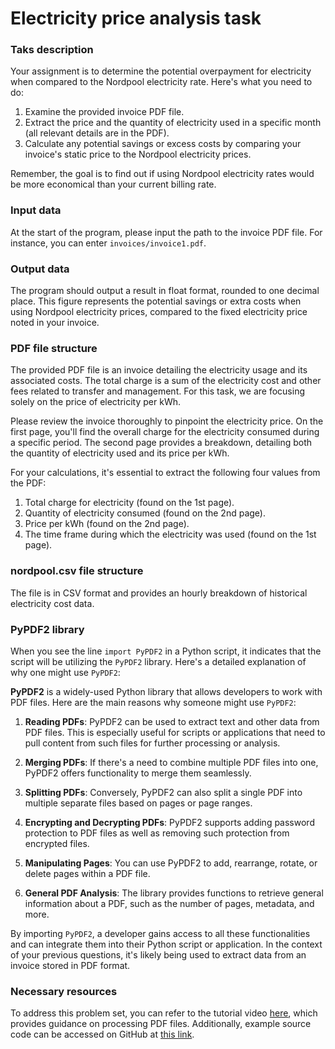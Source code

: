 # Electricity price analysis task

### Taks description

Your assignment is to determine the potential overpayment for electricity when compared to the Nordpool electricity rate. Here's what you need to do:

1. Examine the provided invoice PDF file.
2. Extract the price and the quantity of electricity used in a specific month (all relevant details are in the PDF).
3. Calculate any potential savings or excess costs by comparing your invoice's static price to the Nordpool electricity prices.

Remember, the goal is to find out if using Nordpool electricity rates would be more economical than your current billing rate.

### Input data
At the start of the program, please input the path to the invoice PDF file. For instance, you can enter `invoices/invoice1.pdf`.

### Output data
The program should output a result in float format, rounded to one decimal place. This figure represents the potential savings or extra costs when using Nordpool electricity prices, compared to the fixed electricity price noted in your invoice.

### PDF file structure
The provided PDF file is an invoice detailing the electricity usage and its associated costs. The total charge is a sum of the electricity cost and other fees related to transfer and management. For this task, we are focusing solely on the price of electricity per kWh.

Please review the invoice thoroughly to pinpoint the electricity price. On the first page, you'll find the overall charge for the electricity consumed during a specific period. The second page provides a breakdown, detailing both the quantity of electricity used and its price per kWh.

For your calculations, it's essential to extract the following four values from the PDF:

1. Total charge for electricity (found on the 1st page).
2. Quantity of electricity consumed (found on the 2nd page).
3. Price per kWh (found on the 2nd page).
4. The time frame during which the electricity was used (found on the 1st page).

### nordpool.csv file structure
The file is in CSV format and provides an hourly breakdown of historical electricity cost data.

### PyPDF2 library
When you see the line `import PyPDF2` in a Python script, it indicates that the script will be utilizing the `PyPDF2` library. Here's a detailed explanation of why one might use `PyPDF2`:

**PyPDF2** is a widely-used Python library that allows developers to work with PDF files. Here are the main reasons why someone might use `PyPDF2`:

1. **Reading PDFs**: PyPDF2 can be used to extract text and other data from PDF files. This is especially useful for scripts or applications that need to pull content from such files for further processing or analysis.

2. **Merging PDFs**: If there's a need to combine multiple PDF files into one, PyPDF2 offers functionality to merge them seamlessly.

3. **Splitting PDFs**: Conversely, PyPDF2 can also split a single PDF into multiple separate files based on pages or page ranges.

4. **Encrypting and Decrypting PDFs**: PyPDF2 supports adding password protection to PDF files as well as removing such protection from encrypted files.

5. **Manipulating Pages**: You can use PyPDF2 to add, rearrange, rotate, or delete pages within a PDF file.

6. **General PDF Analysis**: The library provides functions to retrieve general information about a PDF, such as the number of pages, metadata, and more.

By importing `PyPDF2`, a developer gains access to all these functionalities and can integrate them into their Python script or application. In the context of your previous questions, it's likely being used to extract data from an invoice stored in PDF format.

### Necessary resources
To address this problem set, you can refer to the tutorial video [here](https://youtu.be/vsrxkJ9HF24), which provides guidance on processing PDF files. Additionally, example source code can be accessed on GitHub at [this link](https://github.com/ajurenoks/dip225_3).
